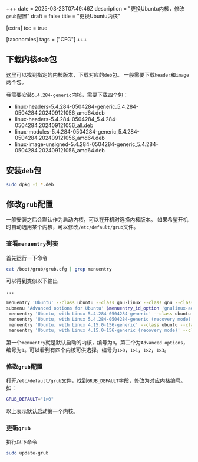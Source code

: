 +++
date = 2025-03-23T07:49:46Z
description = "更换Ubuntu内核，修改`grub`配置"
draft = false
title = "更换Ubuntu内核"

[extra]
toc = true

[taxonomies]
tags = ["CFG"]
+++

## 下载内核`deb`包

[这里](https://kernel.ubuntu.com/mainline/)可以找到指定的内核版本，下载对应的`deb`包。
一般需要下载`header`和`image`两个包。

我需要安装`5.4.284-generic`内核，需要下载四个包：

- linux-headers-5.4.284-0504284-generic_5.4.284-0504284.202409121056_amd64.deb
- linux-headers-5.4.284-0504284_5.4.284-0504284.202409121056_all.deb
- linux-modules-5.4.284-0504284-generic_5.4.284-0504284.202409121056_amd64.deb
- linux-image-unsigned-5.4.284-0504284-generic_5.4.284-0504284.202409121056_amd64.deb

## 安装`deb`包

```bash
sudo dpkg -i *.deb
```

## 修改`grub`配置

一般安装之后会默认作为启动内核，可以在开机时选择内核版本。
如果希望开机时自动选用某个内核，可以修改`/etc/default/grub`文件。

### 查看`menuentry`列表

首先运行一下命令

```bash
cat /boot/grub/grub.cfg | grep menuentry
```

可以得到类似以下输出

```bash
...

menuentry 'Ubuntu' --class ubuntu --class gnu-linux --class gnu --class os $menuentry_id_option 'gnulinux-simple-26f8e534-308d-4ec1-81f1-1019aa47a25d' {
submenu 'Advanced options for Ubuntu' $menuentry_id_option 'gnulinux-advanced-26f8e534-308d-4ec1-81f1-1019aa47a25d' {
 menuentry 'Ubuntu, with Linux 5.4.284-0504284-generic' --class ubuntu --class gnu-linux --class gnu --class os $menuentry_id_option 'gnulinux-5.4.284-0504284-generic-advanced-26f8e534-308d-4ec1-81f1-1019aa47a25d' {
 menuentry 'Ubuntu, with Linux 5.4.284-0504284-generic (recovery mode)' --class ubuntu --class gnu-linux --class gnu --class os $menuentry_id_option 'gnulinux-5.4.284-0504284-generic-recovery-26f8e534-308d-4ec1-81f1-1019aa47a25d' {
 menuentry 'Ubuntu, with Linux 4.15.0-156-generic' --class ubuntu --class gnu-linux --class gnu --class os $menuentry_id_option 'gnulinux-4.15.0-156-generic-advanced-26f8e534-308d-4ec1-81f1-1019aa47a25d' {
 menuentry 'Ubuntu, with Linux 4.15.0-156-generic (recovery mode)' --class ubuntu --class gnu-linux --class gnu --class os $menuentry_id_option 'gnulinux-4.15.0-156-generic-recovery-26f8e534-308d-4ec1-81f1-1019aa47a25d' {
```

第一个`menuentry`就是默认启动的内核，编号为`0`。第二个为`Advanced options`，编号为`1`。可以看到有四个内核可供选择。编号为`1>0`，`1>1`，`1>2`，`1>3`。

### 修改`grub`配置

打开`/etc/default/grub`文件，找到`GRUB_DEFAULT`字段，修改为对应内核编号。如：

```bash
GRUB_DEFAULT="1>0"
```

以上表示默认启动第一个内核。

### 更新`grub`

执行以下命令

```bash
sudo update-grub
```
